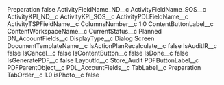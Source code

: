 <?xml version="1.0" encoding="UTF-8"?>
<CustomMetadata xmlns="http://soap.sforce.com/2006/04/metadata" xmlns:xsi="http://www.w3.org/2001/XMLSchema-instance" xmlns:xsd="http://www.w3.org/2001/XMLSchema">
    <label>Preparation</label>
    <protected>false</protected>
    <values>
        <field>ActivityFieldName_ND__c</field>
        <value xsi:nil="true"/>
    </values>
    <values>
        <field>ActivityFieldName_SOS__c</field>
        <value xsi:nil="true"/>
    </values>
    <values>
        <field>ActivityKPI_ND__c</field>
        <value xsi:nil="true"/>
    </values>
    <values>
        <field>ActivityKPI_SOS__c</field>
        <value xsi:nil="true"/>
    </values>
    <values>
        <field>ActivityPDLFieldName__c</field>
        <value xsi:nil="true"/>
    </values>
    <values>
        <field>ActivityTSPFieldName__c</field>
        <value xsi:nil="true"/>
    </values>
    <values>
        <field>ColumnsNumber__c</field>
        <value xsi:type="xsd:double">1.0</value>
    </values>
    <values>
        <field>ContentButtonLabel__c</field>
        <value xsi:nil="true"/>
    </values>
    <values>
        <field>ContentWorkspaceName__c</field>
        <value xsi:nil="true"/>
    </values>
    <values>
        <field>CurrentStatus__c</field>
        <value xsi:type="xsd:string">Planned</value>
    </values>
    <values>
        <field>DN_AccountFields__c</field>
        <value xsi:nil="true"/>
    </values>
    <values>
        <field>DisplayType__c</field>
        <value xsi:type="xsd:string">Dialog Screen</value>
    </values>
    <values>
        <field>DocumentTemplateName__c</field>
        <value xsi:nil="true"/>
    </values>
    <values>
        <field>IsActionPlanRecalculate__c</field>
        <value xsi:type="xsd:boolean">false</value>
    </values>
    <values>
        <field>IsAuditIR__c</field>
        <value xsi:type="xsd:boolean">false</value>
    </values>
    <values>
        <field>IsCancel__c</field>
        <value xsi:type="xsd:boolean">false</value>
    </values>
    <values>
        <field>IsContentButton__c</field>
        <value xsi:type="xsd:boolean">false</value>
    </values>
    <values>
        <field>IsDone__c</field>
        <value xsi:type="xsd:boolean">false</value>
    </values>
    <values>
        <field>IsGeneratePDF__c</field>
        <value xsi:type="xsd:boolean">false</value>
    </values>
    <values>
        <field>LayoutId__c</field>
        <value xsi:type="xsd:string">Store_Audit</value>
    </values>
    <values>
        <field>PDFButtonLabel__c</field>
        <value xsi:nil="true"/>
    </values>
    <values>
        <field>PDFParentObject__c</field>
        <value xsi:nil="true"/>
    </values>
    <values>
        <field>PDL_AccountFields__c</field>
        <value xsi:nil="true"/>
    </values>
    <values>
        <field>TabLabel__c</field>
        <value xsi:type="xsd:string">Preparation</value>
    </values>
    <values>
        <field>TabOrder__c</field>
        <value xsi:type="xsd:double">1.0</value>
    </values>
    <values>
        <field>isPhoto__c</field>
        <value xsi:type="xsd:boolean">false</value>
    </values>
</CustomMetadata>
